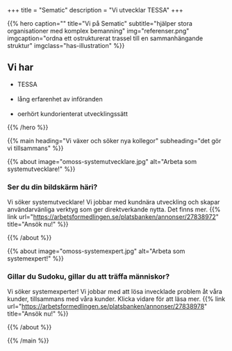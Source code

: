 +++
title = "Sematic"
description = "Vi utvecklar TESSA"
+++

{{% hero 
    caption=""
    title="Vi på Sematic"
    subtitle="hjälper stora organisationer med komplex bemanning"
    img="referenser.png"
	 imgcaption="ordna ett ostrukturerat trassel till en sammanhängande struktur"
    imgclass="has-illustration"
    %}}

## Vi har
<ul>
    <li>TESSA</li><br>
    <li>lång erfarenhet av införanden</li><br>
    <li>oerhört kundorienterat utvecklingssätt</li>
</ul>

{{% /hero %}}

{{% main
    heading="Vi växer och söker nya kollegor"
    subheading="det gör vi tillsammans" %}}

{{% about 
    image="omoss-systemutvecklare.jpg" 
    alt="Arbeta som systemutvecklare!"
%}}
### Ser du din bildskärm häri? 
Vi söker systemutvecklare! Vi jobbar med kundnära utveckling och skapar användarvänliga verktyg som ger direktverkande nytta. Det finns mer.
{{% link url="https://arbetsformedlingen.se/platsbanken/annonser/27838972" title="Ansök nu!" %}}

{{% /about %}}

{{% about 
    image="omoss-systemexpert.jpg" 
    alt="Arbeta som systemexpert!"
%}}
### Gillar du Sudoku, gillar du att träffa människor?
Vi söker systemexperter! Vi jobbar med att lösa invecklade problem åt våra kunder, tillsammans med våra kunder. Klicka vidare för att läsa mer.
{{% link url="https://arbetsformedlingen.se/platsbanken/annonser/27838978" title="Ansök nu!" %}}

{{% /about %}}

{{% /main %}}
